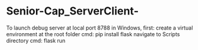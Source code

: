 # Senior-Cap_ServerClient-

To launch debug server at local port 8788 in Windows, first:
create a virtual environment at the root folder
cmd: pip install flask
navigate to Scripts directory
cmd: flask run
